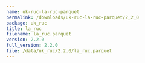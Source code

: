 ```yaml
---
name: uk-ruc-la-ruc-parquet
permalink: /downloads/uk-ruc-la-ruc-parquet/2_2_0
package: uk_ruc
title: la_ruc
filename: la_ruc.parquet
version: 2.2.0
full_version: 2.2.0
file: /data/uk_ruc/2.2.0/la_ruc.parquet
---
```

